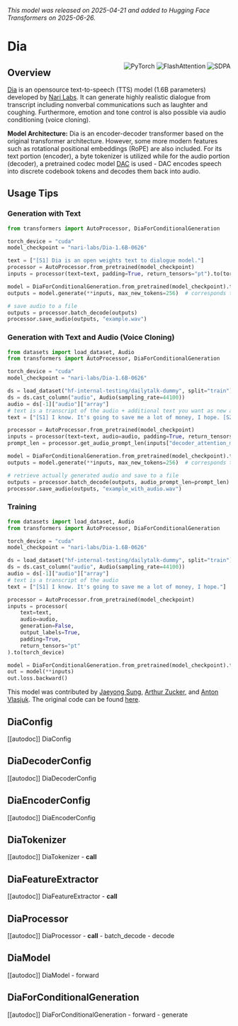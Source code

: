 <!--Copyright 2025 The HuggingFace Team. All rights reserved.

Licensed under the Apache License, Version 2.0 (the "License"); you may not use this file except in compliance with
the License. You may obtain a copy of the License at

http://www.apache.org/licenses/LICENSE-2.0

Unless required by applicable law or agreed to in writing, software distributed under the License is distributed on
an "AS IS" BASIS, WITHOUT WARRANTIES OR CONDITIONS OF ANY KIND, either express or implied. See the License for the
specific language governing permissions and limitations under the License.

⚠️ Note that this file is in Markdown but contain specific syntax for our doc-builder (similar to MDX) that may not be
rendered properly in your Markdown viewer.

-->
*This model was released on 2025-04-21 and added to Hugging Face Transformers on 2025-06-26.*

# Dia

<div style="float: right;">
    <div class="flex flex-wrap space-x-1">
        <img alt="PyTorch" src="https://img.shields.io/badge/PyTorch-DE3412?style=flat&logo=pytorch&logoColor=white">
        <img alt="FlashAttention" src="https://img.shields.io/badge/%E2%9A%A1%EF%B8%8E%20FlashAttention-eae0c8?style=flat">
        <img alt="SDPA" src="https://img.shields.io/badge/SDPA-DE3412?style=flat&logo=pytorch&logoColor=white">
    </div>
</div>

## Overview

[Dia](https://github.com/nari-labs/dia) is an opensource text-to-speech (TTS) model (1.6B parameters) developed by [Nari Labs](https://huggingface.co/nari-labs).
It can generate highly realistic dialogue from transcript including nonverbal communications such as laughter and coughing.
Furthermore, emotion and tone control is also possible via audio conditioning (voice cloning).

**Model Architecture:**
Dia is an encoder-decoder transformer based on the original transformer architecture. However, some more modern features such as
rotational positional embeddings (RoPE) are also included. For its text portion (encoder), a byte tokenizer is utilized while
for the audio portion (decoder), a pretrained codec model [DAC](./dac.md) is used - DAC encodes speech into discrete codebook
tokens and decodes them back into audio.

## Usage Tips

### Generation with Text

```python
from transformers import AutoProcessor, DiaForConditionalGeneration

torch_device = "cuda"
model_checkpoint = "nari-labs/Dia-1.6B-0626"

text = ["[S1] Dia is an open weights text to dialogue model."]
processor = AutoProcessor.from_pretrained(model_checkpoint)
inputs = processor(text=text, padding=True, return_tensors="pt").to(torch_device)

model = DiaForConditionalGeneration.from_pretrained(model_checkpoint).to(torch_device)
outputs = model.generate(**inputs, max_new_tokens=256)  # corresponds to around ~2s

# save audio to a file
outputs = processor.batch_decode(outputs)
processor.save_audio(outputs, "example.wav")

```

### Generation with Text and Audio (Voice Cloning)

```python
from datasets import load_dataset, Audio
from transformers import AutoProcessor, DiaForConditionalGeneration

torch_device = "cuda"
model_checkpoint = "nari-labs/Dia-1.6B-0626"

ds = load_dataset("hf-internal-testing/dailytalk-dummy", split="train")
ds = ds.cast_column("audio", Audio(sampling_rate=44100))
audio = ds[-1]["audio"]["array"]
# text is a transcript of the audio + additional text you want as new audio
text = ["[S1] I know. It's going to save me a lot of money, I hope. [S2] I sure hope so for you."]

processor = AutoProcessor.from_pretrained(model_checkpoint)
inputs = processor(text=text, audio=audio, padding=True, return_tensors="pt").to(torch_device)
prompt_len = processor.get_audio_prompt_len(inputs["decoder_attention_mask"])

model = DiaForConditionalGeneration.from_pretrained(model_checkpoint).to(torch_device)
outputs = model.generate(**inputs, max_new_tokens=256)  # corresponds to around ~2s

# retrieve actually generated audio and save to a file
outputs = processor.batch_decode(outputs, audio_prompt_len=prompt_len)
processor.save_audio(outputs, "example_with_audio.wav")
```

### Training

```python
from datasets import load_dataset, Audio
from transformers import AutoProcessor, DiaForConditionalGeneration

torch_device = "cuda"
model_checkpoint = "nari-labs/Dia-1.6B-0626"

ds = load_dataset("hf-internal-testing/dailytalk-dummy", split="train")
ds = ds.cast_column("audio", Audio(sampling_rate=44100))
audio = ds[-1]["audio"]["array"]
# text is a transcript of the audio
text = ["[S1] I know. It's going to save me a lot of money, I hope."]

processor = AutoProcessor.from_pretrained(model_checkpoint)
inputs = processor(
    text=text,
    audio=audio,
    generation=False,
    output_labels=True,
    padding=True,
    return_tensors="pt"
).to(torch_device)

model = DiaForConditionalGeneration.from_pretrained(model_checkpoint).to(torch_device)
out = model(**inputs)
out.loss.backward()
```


This model was contributed by [Jaeyong Sung](https://huggingface.co/buttercrab), [Arthur Zucker](https://huggingface.co/ArthurZ),
and [Anton Vlasjuk](https://huggingface.co/AntonV). The original code can be found [here](https://github.com/nari-labs/dia/).


## DiaConfig

[[autodoc]] DiaConfig

## DiaDecoderConfig

[[autodoc]] DiaDecoderConfig

## DiaEncoderConfig

[[autodoc]] DiaEncoderConfig

## DiaTokenizer

[[autodoc]] DiaTokenizer
    - __call__

## DiaFeatureExtractor

[[autodoc]] DiaFeatureExtractor
    - __call__

## DiaProcessor

[[autodoc]] DiaProcessor
    - __call__
    - batch_decode
    - decode

## DiaModel

[[autodoc]] DiaModel
    - forward

## DiaForConditionalGeneration

[[autodoc]] DiaForConditionalGeneration
    - forward
    - generate

